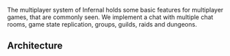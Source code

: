 The multiplayer system of Infernal holds some basic features for multiplayer games, that are commonly seen. We implement
a chat with multiple chat rooms, game state replication, groups, guilds, raids and dungeons.

## Architecture
